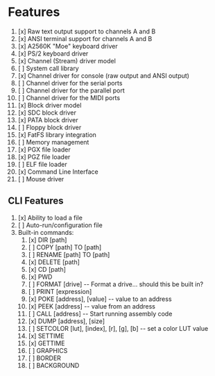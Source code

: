 # Features

1. [x] Raw text output support to channels A and B
1. [x] ANSI terminal support for channels A and B
1. [x] A2560K "Moe" keyboard driver
1. [x] PS/2 keyboard driver
1. [x] Channel (Stream) driver model
1. [ ] System call library
1. [x] Channel driver for console (raw output and ANSI output)
1. [ ] Channel driver for the serial ports
1. [ ] Channel driver for the parallel port
1. [ ] Channel driver for the MIDI ports
1. [x] Block driver model
1. [x] SDC block driver
1. [x] PATA block driver
1. [ ] Floppy block driver
1. [x] FatFS library integration
1. [ ] Memory management
1. [x] PGX file loader
1. [x] PGZ file loader
1. [ ] ELF file loader
1. [x] Command Line Interface
1. [ ] Mouse driver

## CLI Features

1. [x] Ability to load a file
1. [ ] Auto-run/configuration file
1. Built-in commands:
    1. [x] DIR [path]
    1. [ ] COPY [path] TO [path]
    1. [ ] RENAME [path] TO [path]
    1. [x] DELETE [path]
    1. [x] CD [path]
    1. [x] PWD
    1. [ ] FORMAT [drive] -- Format a drive... should this be built in?
    1. [ ] PRINT [expression]
    1. [x] POKE [address], [value] -- value to an address
    1. [x] PEEK [address] -- value from an address
    1. [ ] CALL [address] -- Start running assembly code
    1. [x] DUMP [address], [size]
    1. [ ] SETCOLOR [lut], [index], [r], [g], [b] -- set a color LUT value
    1. [x] SETTIME
    1. [x] GETTIME
    1. [ ] GRAPHICS
    1. [ ] BORDER
    1. [ ] BACKGROUND
